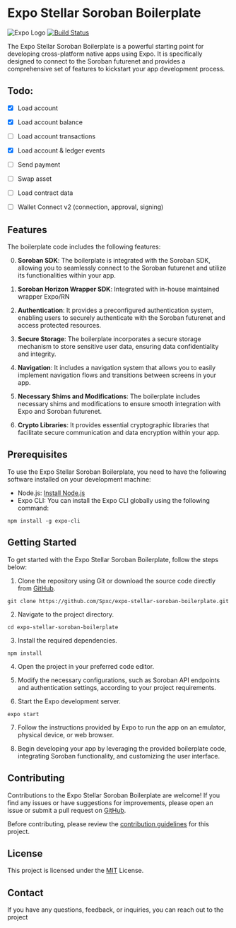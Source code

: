 # Expo Stellar Soroban Boilerplate

![Expo Logo](https://assets-global.website-files.com/5dee83171c0040227763490c/5df16d8f13f4cced330e587b_stellar-logo-solo-1.png)
[![Build Status](https://img.shields.io/travis/spxc/expo-stellar-soroban-boilerplate.svg)](https://travis-ci.org/spxc/expo-stellar-soroban-boilerplate)



The Expo Stellar Soroban Boilerplate is a powerful starting point for developing cross-platform native apps using Expo. It is specifically designed to connect to the Soroban futurenet and provides a comprehensive set of features to kickstart your app development process.


## Todo:
- [x] Load account
- [x] Load account balance
- [ ] Load account transactions
- [x] Load account & ledger events
- [ ] Send payment
- [ ] Swap asset
- [ ] Load contract data
- [ ] Wallet Connect v2 (connection, approval, signing)


## Features
The boilerplate code includes the following features:

0. **Soroban SDK**: The boilerplate is integrated with the Soroban SDK, allowing you to seamlessly connect to the Soroban futurenet and utilize its functionalities within your app.

1. **Soroban Horizon Wrapper SDK**: Integrated with in-house maintained wrapper Expo/RN

2. **Authentication**: It provides a preconfigured authentication system, enabling users to securely authenticate with the Soroban futurenet and access protected resources.

3. **Secure Storage**: The boilerplate incorporates a secure storage mechanism to store sensitive user data, ensuring data confidentiality and integrity.

4. **Navigation**: It includes a navigation system that allows you to easily implement navigation flows and transitions between screens in your app.

5. **Necessary Shims and Modifications**: The boilerplate includes necessary shims and modifications to ensure smooth integration with Expo and Soroban futurenet.

6. **Crypto Libraries**: It provides essential cryptographic libraries that facilitate secure communication and data encryption within your app.

## Prerequisites

To use the Expo Stellar Soroban Boilerplate, you need to have the following software installed on your development machine:

- Node.js: [Install Node.js](https://nodejs.org)
- Expo CLI: You can install the Expo CLI globally using the following command:

```shell
npm install -g expo-cli
```



## Getting Started

To get started with the Expo Stellar Soroban Boilerplate, follow the steps below:

1. Clone the repository using Git or download the source code directly from [GitHub](https://github.com/Spxc/expo-stellar-soroban-boilerplate).

 ```shell
 git clone https://github.com/Spxc/expo-stellar-soroban-boilerplate.git
```

2. Navigate to the project directory.
```shell
cd expo-stellar-soroban-boilerplate
```
3. Install the required dependencies.
```shell
npm install
```
4. Open the project in your preferred code editor.

5. Modify the necessary configurations, such as Soroban API endpoints and authentication settings, according to your project requirements.

6. Start the Expo development server.
```shell
expo start
```

7. Follow the instructions provided by Expo to run the app on an emulator, physical device, or web browser.

8. Begin developing your app by leveraging the provided boilerplate code, integrating Soroban functionality, and customizing the user interface.

## Contributing
Contributions to the Expo Stellar Soroban Boilerplate are welcome! If you find any issues or have suggestions for improvements, please open an issue or submit a pull request on [GitHub](https://github.com/Spxc/expo-stellar-soroban-boilerplate).

Before contributing, please review the [contribution guidelines](/CONTRIBUTING.md) for this project.

## License
This project is licensed under the [MIT](/LICENSE:md) License.

## Contact
If you have any questions, feedback, or inquiries, you can reach out to the project